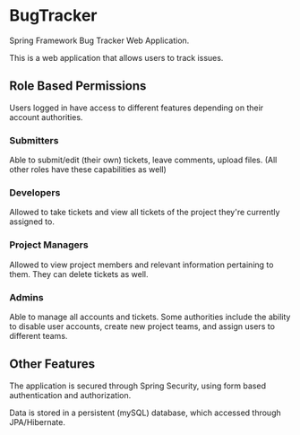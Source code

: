 # BugTracker
Spring Framework Bug Tracker Web Application.

This is a web application that allows users to track issues.

## Role Based Permissions

Users logged in have access to different features depending on their account authorities.

### **Submitters**
Able to submit/edit (their own) tickets, leave comments, upload files. (All other roles have these capabilities as well)

### **Developers**
Allowed to take tickets and view all tickets of the project they're currently assigned to.

### **Project Managers**
Allowed to view project members and relevant information pertaining to them. They can delete tickets as well.

### **Admins**
Able to manage all accounts and tickets. Some authorities include the ability to disable user accounts, create new project teams, and assign users to different teams.

## Other Features

The application is secured through Spring Security, using form based authentication and authorization.

Data is stored in a persistent (mySQL) database, which accessed through JPA/Hibernate.
